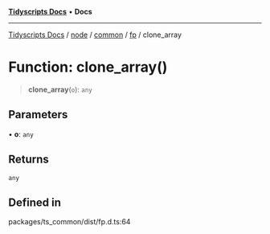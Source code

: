 [**Tidyscripts Docs**](../../../../../../../README.md) • **Docs**

***

[Tidyscripts Docs](../../../../../../../globals.md) / [node](../../../../../README.md) / [common](../../../README.md) / [fp](../README.md) / clone\_array

# Function: clone\_array()

> **clone\_array**(`o`): `any`

## Parameters

• **o**: `any`

## Returns

`any`

## Defined in

packages/ts\_common/dist/fp.d.ts:64
